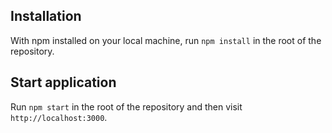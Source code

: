 ## Installation
With npm installed on your local machine, run `npm install` in the root of the repository.

## Start application
Run `npm start` in the root of the repository and then visit `http://localhost:3000`.
